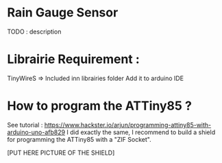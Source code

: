# Rain Gauge Sensor 

TODO : description

# Librairie Requirement : 

TinyWireS => Included inn librairies folder
Add it to arduino IDE

# How to program the ATTiny85 ? 

See tutorial : https://www.hackster.io/arjun/programming-attiny85-with-arduino-uno-afb829 
I did exactly the same, I recommend to build a shield for programming the ATTiny85 with a "ZIF Socket".

[PUT HERE PICTURE OF THE SHIELD]




